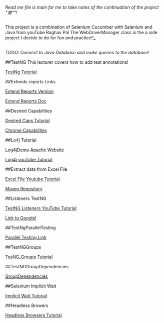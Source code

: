 _Read me file is main for me to take notes of the continuation of the project "😎""!_

##
This project is a combination of Selenium Cucumber with Selenium and Java from youTube Raghav Pal
The WebDriverManager class is the a side project I decide to do for fun and practice!!_
##

_TODO: Connect to Java Database and make queries to the database!_

##TestNG
This lecturer covers how to add test annotations!

[TestNg Tutorial](https://www.youtube.com/watch?v=eF_Vb-d4kIo&list=PLhW3qG5bs-L8oRay6qeS70vJYZ3SBQnFa&index=12)

##Extends reports Links

[Extend Reports Version](http://extentreports.com/docs/versions/4/java/)

[Extend Reports Doc](http://extentreports.com/docs/versions/3/java/#pro-vs-community)

##Desired Capabilities

[Desired Caps Tutorial](https://sites.google.com/a/chromium.org/chromedriver/capabilities)

[Chrome Capabilities](https://sites.google.com/a/chromium.org/chromedriver/capabilities)
 
 ##Lo4j Tutorial
 
 [Log4jDemo Apache Website](https://logging.apache.org/log4j/2.x/download.html)
 
 [Log4j youTube Tutorial](https://www.youtube.com/watch?v=rbuR9Q_55h4&list=PLhW3qG5bs-L8oRay6qeS70vJYZ3SBQnFa&index=16)
 
 ##Extract data from Excel File
 
 [Excel File Youtube Tutorial](https://www.youtube.com/watch?v=CV3SOorFydE&list=PLhW3qG5bs-L8oRay6qeS70vJYZ3SBQnFa&index=20)
 
 [Maven Repository](https://mvnrepository.com/artifact/org.apache.poi/poi-ooxml)
 
 ##Listeners TestNG
 
 [TestNG Listeners YouTube Tutorial](https://www.youtube.com/watch?v=WAyMslXOkLM&list=PLhW3qG5bs-L8oRay6qeS70vJYZ3SBQnFa&index=22)
 
 [Link to Google!](https://google.com)
 
 ##TestNgParallelTesting
 
 [Parallel Testing Link](https://www.youtube.com/watch?v=WZfh6v53leA&list=PLhW3qG5bs-L8oRay6qeS70vJYZ3SBQnFa&index=24)
 

##TestNGGroups

[TesNG_Groups Tutorial](https://www.youtube.com/watch?v=E8VCw2CPUv4&list=PLhW3qG5bs-L8oRay6qeS70vJYZ3SBQnFa&index=25)


##TestNGGroupDependencies

[GroupDependencies](https://www.youtube.com/watch?v=jxZEYBOGxuM&list=PLhW3qG5bs-L8oRay6qeS70vJYZ3SBQnFa&index=27)


##Selenium Implicit Wait 

[Implicit Wait Tutorial](https://www.youtube.com/watch?v=UN8cauyoZsk&list=PLhW3qG5bs-L8oRay6qeS70vJYZ3SBQnFa&index=31)

##Headless Browers

[Headless Browsers Tutorial]()
